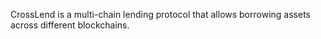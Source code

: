 CrossLend is a multi-chain lending protocol that allows borrowing assets across different blockchains.

